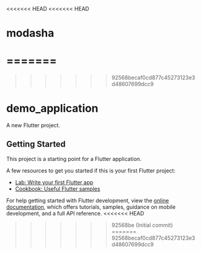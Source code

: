 <<<<<<< HEAD
<<<<<<< HEAD
# modasha
=======
=======
>>>>>>> 92568becaf0cd877c45273123e3d48607699dcc9
# demo_application

A new Flutter project.

## Getting Started

This project is a starting point for a Flutter application.

A few resources to get you started if this is your first Flutter project:

- [Lab: Write your first Flutter app](https://docs.flutter.dev/get-started/codelab)
- [Cookbook: Useful Flutter samples](https://docs.flutter.dev/cookbook)

For help getting started with Flutter development, view the
[online documentation](https://docs.flutter.dev/), which offers tutorials,
samples, guidance on mobile development, and a full API reference.
<<<<<<< HEAD
>>>>>>> 92568be (Initial commit)
=======
>>>>>>> 92568becaf0cd877c45273123e3d48607699dcc9
